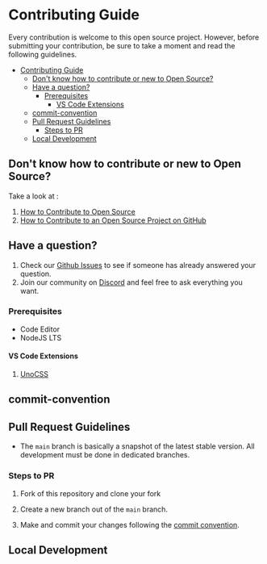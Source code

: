  # Contributing Guide
Every contribution is welcome to this open source project. However, before submitting your contribution, be sure to take a moment and read the following guidelines.

- [Contributing Guide](#contributing-guide)
  - [Don't know how to contribute or new to Open Source?](#dont-know-how-to-contribute-or-new-to-open-source)
  - [Have a question?](#have-a-question)
    - [Prerequisites](#prerequisites)
      - [VS Code Extensions](#vs-code-extensions)
  - [commit-convention](#commit-convention)
  - [Pull Request Guidelines](#pull-request-guidelines)
    - [Steps to PR](#steps-to-pr)
  - [Local Development](#local-development)


## Don't know how to contribute or new to Open Source?

Take a look at :
1. [How to Contribute to Open Source](https://opensource.guide/how-to-contribute/)
2. [How to Contribute to an Open Source Project on GitHub](https://egghead.io/courses/how-to-contribute-to-an-open-source-project-on-github)

## Have a question?

1. Check our [Github Issues]() to see if someone has already answered your question.
2. Join our community on [Discord](https://discord.gg/6VN6zTPZAy) and feel free to ask everything you want.


### Prerequisites

- Code Editor
- NodeJS LTS

#### VS Code Extensions

1. [UnoCSS](https://marketplace.visualstudio.com/items?itemName=antfu.unocss)


## commit-convention



## Pull Request Guidelines

- The `main` branch is basically a snapshot of the latest stable version. All development must be done in dedicated branches.


### Steps to PR

1. Fork of this repository and clone your fork

2. Create a new branch out of the `main` branch.

3. Make and commit your changes following the
   [commit convention](CONTRIBUTING.MD#commit-convention).
   
## Local Development

